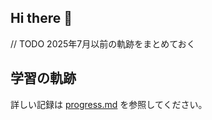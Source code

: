 ## Hi there 👋




// TODO 2025年7月以前の軌跡をまとめておく    
## 学習の軌跡
詳しい記録は [progress.md](./progress.md) を参照してください。

